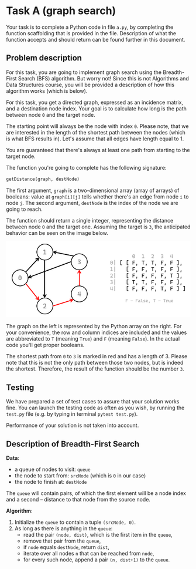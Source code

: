 # Task A (graph search)
Your task is to complete a Python code in file `a.py`, by completing the function scaffolding
that is provided in the file. Description of what the function accepts and should return can be
found further in this document.

## Problem description
For this task, you are going to implement graph search using the Breadth-First Search (BFS)
algorithm. But worry not! Since this is not Algorithms and Data Structures course, you will
be provided a description of how this algorithm works (which is below).

For this task, you get a directed graph, expressed as an incidence matrix, and a destination
node index. Your goal is to calculate how long is the path between node `0` and the target node.

The starting point will always be the node with index `0`. Please note, that we are interested
in the length of the shortest path between the nodes (which is what BFS results in). Let's
assume that all edges have length equal to 1.

You are guaranteed that there's always at least one path from starting to the target node.

The function you're going to complete has the following signature:

```py
getDistance(graph, destNode)
```

The first argument, `graph` is a two-dimensional array (array of arrays) of booleans: value
at `graph[i][j]` tells whether there's an edge from node `i` to node `j`. The second argument,
`destNode` is the index of the node we are going to reach.

The function should return a single integer, representing the distance between node `0` and
the target one. Assuming the target is `3`, the anticipated behavior can be seen on the image below.

![An example graph](example_graph.png)

The graph on the left is represented by the Python array on the right. For your convenience,
the row and column indices are included and the values are abbreviated to `T` (meaning `True`)
and `F` (meaning `False`). In the actual code you'll get proper booleans.

The shortest path from `0` to `3` is marked in red and has a length of 3. Please note that this is
not the only path between those two nodes, but is indeed the shortest. Therefore, the result of
the function should be the number `3`.

## Testing
We have prepared a set of test cases to assure that your solution works fine. You can launch the
testing code as often as you wish, by running the `test.py` file (e.g. by typing in terminal
`pytest test.py`).

Performance of your solution is not taken into account.

## Description of Breadth-First Search
**Data**:
  - a queue of nodes to visit: `queue`
  - the node to start from: `srcNode` (which is `0` in our case)
  - the node to finish at: `destNode`

The `queue` will contain pairs, of which the first element will be a node index and a second –
distance to that node from the source node.

**Algorithm**:
1. Initialize the `queue` to contain a tuple `(srcNode, 0)`.
2. As long as there is anything in the `queue`:
    - read the pair `(node, dist)`, which is the first item in the `queue`,
    - remove that pair from the `queue`,
    - if `node` equals `destNode`, return `dist`,
    - iterate over all nodes `n` that can be reached from `node`,
    - for every such node, append a pair `(n, dist+1)` to the `queue`.
